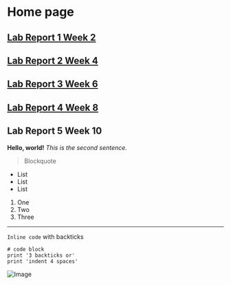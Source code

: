 # Home page
## [Lab Report 1 Week 2](https://til026.github.io/cse15l-lab-reports/lab-report-1-week-2.html)
## [Lab Report 2 Week 4](https://til026.github.io/cse15l-lab-reports/lab-report-2-week-4.html)
## [Lab Report 3 Week 6](https://til026.github.io/cse15l-lab-reports/lab-report-3-week-6.html)
## [Lab Report 4 Week 8](https://til026.github.io/cse15l-lab-reports/lab-report-4-week-8.html)
## Lab Report 5 Week 10
**Hello, world!**
*This is the second sentence.*
> Blockquote
* List
* List
* List

1. One
2. Two
3. Three

---

`Inline code` with backticks

```
# code block
print '3 backticks or'
print 'indent 4 spaces'
```

![Image](https://upload.wikimedia.org/wikipedia/commons/4/47/PNG_transparency_demonstration_1.png)


